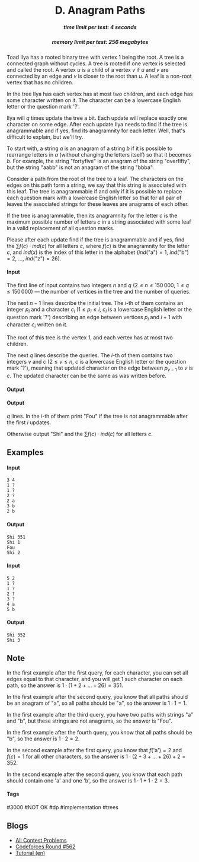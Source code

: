 <h1 style='text-align: center;'> D. Anagram Paths</h1>

<h5 style='text-align: center;'>time limit per test: 4 seconds</h5>
<h5 style='text-align: center;'>memory limit per test: 256 megabytes</h5>

Toad Ilya has a rooted binary tree with vertex $1$ being the root. A tree is a connected graph without cycles. A tree is rooted if one vertex is selected and called the root. A vertex $u$ is a child of a vertex $v$ if $u$ and $v$ are connected by an edge and $v$ is closer to the root than $u$. A leaf is a non-root vertex that has no children.

In the tree Ilya has each vertex has at most two children, and each edge has some character written on it. The character can be a lowercase English letter or the question mark '?'.

Ilya will $q$ times update the tree a bit. Each update will replace exactly one character on some edge. After each update Ilya needs to find if the tree is anagrammable and if yes, find its anagramnity for each letter. Well, that's difficult to explain, but we'll try.

To start with, a string $a$ is an anagram of a string $b$ if it is possible to rearrange letters in $a$ (without changing the letters itself) so that it becomes $b$. For example, the string "fortyfive" is an anagram of the string "overfifty", but the string "aabb" is not an anagram of the string "bbba".

Consider a path from the root of the tree to a leaf. The characters on the edges on this path form a string, we say that this string is associated with this leaf. The tree is anagrammable if and only if it is possible to replace each question mark with a lowercase English letter so that for all pair of leaves the associated strings for these leaves are anagrams of each other.

If the tree is anagrammable, then its anagramnity for the letter $c$ is the maximum possible number of letters $c$ in a string associated with some leaf in a valid replacement of all question marks.

Please after each update find if the tree is anagrammable and if yes, find the $\sum{f(c) \cdot ind(c)}$ for all letters $c$, where $f(c)$ is the anagramnity for the letter $c$, and $ind(x)$ is the index of this letter in the alphabet ($ind($"a"$) = 1$, $ind($"b"$) = 2$, ..., $ind($"z"$) = 26$).

#### Input

The first line of input contains two integers $n$ and $q$ ($2 \leq n \leq 150\,000$, $1 \leq q \leq 150\,000$) — the number of vertices in the tree and the number of queries.

The next $n-1$ lines describe the initial tree. The $i$-th of them contains an integer $p_i$ and a character $c_i$ ($1 \leq p_i \leq i$, $c_i$ is a lowercase English letter or the question mark '?') describing an edge between vertices $p_i$ and $i+1$ with character $c_i$ written on it.

The root of this tree is the vertex $1$, and each vertex has at most two children.

The next $q$ lines describe the queries. The $i$-th of them contains two integers $v$ and $c$ ($2 \leq v \leq n$, $c$ is a lowercase English letter or the question mark '?'), meaning that updated character on the edge between $p_{v-1}$ to $v$ is $c$. The updated character can be the same as was written before.

#### Output

#### Output

 $q$ lines. In the $i$-th of them print "Fou" if the tree is not anagrammable after the first $i$ updates.

Otherwise output "Shi" and the $\sum{f(c) \cdot ind(c)}$ for all letters $c$.

## Examples

#### Input


```text
3 4
1 ?
1 ?
2 ?
2 a
3 b
2 b
```
#### Output


```text
Shi 351
Shi 1
Fou
Shi 2
```
#### Input


```text
5 2
1 ?
1 ?
2 ?
3 ?
4 a
5 b
```
#### Output


```text
Shi 352
Shi 3
```
## Note

In the first example after the first query, for each character, you can set all edges equal to that character, and you will get $1$ such character on each path, so the answer is $1 \cdot (1+2+\ldots+26) = 351$.

In the first example after the second query, you know that all paths should be an anagram of "a", so all paths should be "a", so the answer is $1 \cdot 1 = 1$.

In the first example after the third query, you have two paths with strings "a" and "b", but these strings are not anagrams, so the answer is "Fou".

In the first example after the fourth query, you know that all paths should be "b", so the answer is $1 \cdot 2 = 2$.

In the second example after the first query, you know that $f($'a'$) = 2$ and $f(c) = 1$ for all other characters, so the answer is $1 \cdot (2 + 3 + \ldots + 26) + 2 = 352$.

In the second example after the second query, you know that each path should contain one 'a' and one 'b', so the answer is $1 \cdot 1 + 1 \cdot 2 = 3$.



#### Tags 

#3000 #NOT OK #dp #implementation #trees 

## Blogs
- [All Contest Problems](../Codeforces_Round_562_(Div._1).md)
- [Codeforces Round #562](../blogs/Codeforces_Round_562.md)
- [Tutorial (en)](../blogs/Tutorial_(en).md)

